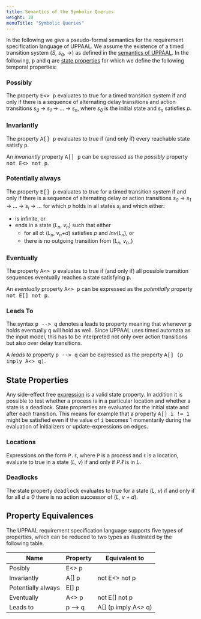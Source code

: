 ```yaml
---
title: Semantics of the Symbolic Queries
weight: 10
menuTitle: "Symbolic Queries"
---
```


In the following we give a pseudo-formal semantics for the requirement specification language of UPPAAL. We assume the existence of a timed transition system (_S, s<sub>0</sub>,_ →) as defined in the [semantics of UPPAAL](/language-reference/system-description/semantics/l). In the following, <tt>p</tt> and <tt>q</tt> are [state properties](#state-properties) for which we define the following temporal properties:

### Possibly

The property <tt>E<> p</tt> evaluates to true for a timed transition system if and only if there is a sequence of alternating delay transitions and action transitions _s_<sub>_0_</sub> &rarr; _s_<sub>_1_</sub> &rarr; ... &rarr; _s_<sub>_n_</sub>, where _s_<sub>_0_</sub> is the initial state and _s_<sub>_n_</sub> satisfies _p_.

### Invariantly

The property <tt>A[] p</tt> evaluates to true if (and only if) every reachable state satisfy <tt>p</tt>.

An _invariantly_ property <tt>A[] p</tt> can be expressed as the _possibly_ property <tt>not E<> not p</tt>.

### Potentially always

The property <tt>E[] p</tt> evaluates to true for a timed transition system if and only if there is a sequence of alternating delay or action transitions _s_<sub>_0_</sub> &rarr; _s_<sub>_1_</sub> &rarr; ... &rarr; _s_<sub>_i_</sub> &rarr; ... for which _p_ holds in all states _s_<sub>_i_</sub> and which either:

*   is infinite, or
*   ends in a state (_L_<sub>_n_</sub>, _v_<sub>_n_</sub>) such that either
    *   for all _d_: (_L_<sub>_n_</sub>, _v_<sub>_n_</sub>_+d_) satisfies _p_ and _Inv_(_L_<sub>_n_</sub>), or
    *   there is no outgoing transition from (_L_<sub>_n_</sub>, _v_<sub>_n_</sub>_)

### Eventually

The property <tt>A<> p</tt> evaluates to true if (and only if) all possible transition sequences eventually reaches a state satisfying <tt>p</tt>.

An _eventually_ property <tt>A<> p</tt> can be expressed as the _potentially_ property <tt>not E[] not p</tt>.

### Leads To

The syntax <tt>p --> q</tt> denotes a leads to property meaning that whenever <tt>p</tt> holds eventually <tt>q</tt> will hold as well. Since UPPAAL uses timed automata as the input model, this has to be interpreted not only over action transitions but also over delay transitions.

A _leads to_ property <tt>p --> q</tt> can be expressed as the property <tt>A[] (p imply A<> q)</tt>.



## State Properties

Any side-effect free [expression](/language-reference/expressions/) is a valid state property. In addition it is possible to test whether a process is in a particular location and whether a state is a deadlock. State proprerties are evaluated for the initial state and after each transition. This means for example that a property <tt>A[] i != 1</tt> might be satisfied even if the value of <tt>i</tt> becomes 1 momentarily during the evaluation of initializers or update-expressions on edges.

### Locations

Expressions on the form <tt>P.ℓ</tt>, where <tt>P</tt> is a process and <tt>ℓ</tt> is a location, evaluate to true in a state (_L, v_) if and only if _P.ℓ_ is in _L_.

### Deadlocks

The state property <tt>deadlock</tt> evaluates to true for a state (_L, v_) if and only if for all _d ≥ 0_ there is no action successor of (_L, v + d_).

## Property Equivalences

The UPPAAL requirement specification language supports five types of properties, which can be reduced to two types as illustrated by the following table.

| Name               | Property | Equivalent to       |
|--------------------|----------|---------------------|
| Posibly            | E<> p    |                     |
| Invariantly        | A[] p    | not E<> not p       |
| Potentially always | E[] p    |                     |
| Eventually         | A<> p    | not E[] not p       |
| Leads to           | p --> q  | A[] (p imply A<> q) |

</center>
